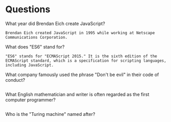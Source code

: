 # Questions

What year did Brendan Eich create JavaScript?

```
Brendan Eich created JavaScript in 1995 while working at Netscape Communications Corporation.

```

What does "ES6" stand for?

```
"ES6" stands for "ECMAScript 2015." It is the sixth edition of the ECMAScript standard, which is a specification for scripting languages, including JavaScript.

```

What company famously used the phrase "Don't be evil" in their code of conduct?

```

```

What English mathematician and writer is often regarded as the first computer programmer?

```

```

Who is the "Turing machine" named after?

```

```
